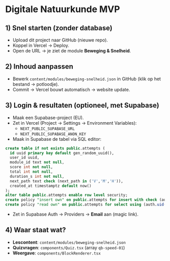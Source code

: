 # Digitale Natuurkunde MVP

## 1) Snel starten (zonder database)
- Upload dit project naar GitHub (nieuwe repo).
- Koppel in Vercel → Deploy.
- Open de URL → je ziet de module **Beweging & Snelheid**.

## 2) Inhoud aanpassen
- Bewerk `content/modules/beweging-snelheid.json` in GitHub (klik op het bestand → potloodje).
- Commit → Vercel bouwt automatisch → website update.

## 3) Login & resultaten (optioneel, met Supabase)
- Maak een Supabase-project (EU).
- Zet in Vercel (Project → Settings → Environment Variables):
  - `NEXT_PUBLIC_SUPABASE_URL`
  - `NEXT_PUBLIC_SUPABASE_ANON_KEY`
- Maak in Supabase de tabel via SQL editor:
```sql
create table if not exists public.attempts (
  id uuid primary key default gen_random_uuid(),
  user_id uuid,
  module_id text not null,
  score int not null,
  total int not null,
  duration_s int not null,
  next_path text check (next_path in ('V','M','H')),
  created_at timestamptz default now()
);
alter table public.attempts enable row level security;
create policy "insert own" on public.attempts for insert with check (auth.uid() = user_id or user_id is null);
create policy "read own" on public.attempts for select using (auth.uid() = user_id or user_id is null);
```
- Zet in Supabase Auth → Providers → **Email** aan (magic link).

## 4) Waar staat wat?
- **Lescontent**: `content/modules/beweging-snelheid.json`
- **Quizvragen**: `components/Quiz.tsx` (array `qb-speed-01`)
- **Weergave**: `components/BlockRenderer.tsx`

